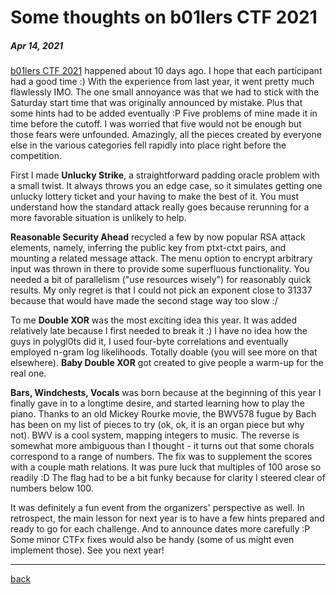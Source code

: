 # Some thoughts on b01lers CTF 2021

##### Apr 14, 2021

[b01lers CTF 2021](https://ctftime.org/event/1259) happened about 10 days ago. I hope that each participant 
had a good time :) With the experience from last year, it went pretty much 
flawlessly IMO. The one small annoyance was that we had to stick with the 
Saturday start time that was originally announced by mistake. Plus that some 
hints had to be added eventually :P Five problems of mine made it in time 
before the cutoff. I was worried that five would not be enough but those 
fears were unfounded. Amazingly, all the pieces created by everyone else in 
the various categories fell rapidly into place right before the competition.

First I made **Unlucky Strike**, a straightforward padding oracle problem with a 
small twist. It always throws you an edge case, so it simulates getting one 
unlucky lottery ticket and your having to make the best of it. You must 
understand how the standard attack really goes because rerunning for a more 
favorable situation is unlikely to help.

**Reasonable Security Ahead** recycled a few by now popular RSA attack elements, 
namely, inferring the public key from ptxt-ctxt pairs, and mounting a 
related message attack. The menu option to encrypt arbitrary input was 
thrown in there to provide some superfluous functionality. You needed a bit 
of parallelism ("use resources wisely") for reasonably quick results. My 
only regret is that I could not pick an exponent close to 31337 because that 
would have made the second stage way too slow :/

To me **Double XOR** was the most exciting idea this year. It was added 
relatively late because I first needed to break it :) I have no idea how the 
guys in polygl0ts did it, I used four-byte correlations and eventually 
employed n-gram log likelihoods. Totally doable (you will see more on that 
elsewhere). **Baby Double XOR** got created to give people a warm-up for the real 
one.

**Bars, Windchests, Vocals** was born because at the beginning of this year I 
finally gave in to a longtime desire, and started learning how to play the 
piano. Thanks to an old Mickey Rourke movie, the BWV578 fugue by Bach has 
been on my list of pieces to try (ok, ok, it is an organ piece but why not). 
BWV is a cool system, mapping integers to music. The reverse is somewhat 
more ambiguous than I thought - it turns out that some chorals correspond to 
a range of numbers. The fix was to supplement the scores with a couple math 
relations. It was pure luck that multiples of 100 arose so readily :D The 
flag had to be a bit funky because for clarity I steered clear of numbers 
below 100.

It was definitely a fun event from the organizers' perspective as well. In 
retrospect, the main lesson for next year is to have a few hints prepared 
and ready to go for each challenge. And to announce dates more carefully :P 
Some minor CTFx fixes would also be handy (some of us might even implement 
those). See you next year!


---

[back](/)
